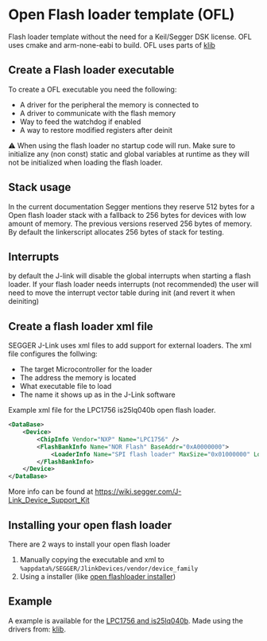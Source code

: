 # Open Flash loader template (OFL)
Flash loader template without the need for a Keil/Segger DSK license. OFL uses cmake and arm-none-eabi to build. OFL uses parts of [klib](https://github.com/itzandroidtab/klib/)

## Create a Flash loader executable
To create a OFL executable you need the following:
* A driver for the peripheral the memory is connected to
* A driver to communicate with the flash memory
* Way to feed the watchdog if enabled
* A way to restore modified registers after deinit

:warning: When using the flash loader no startup code will run. Make sure to initialize any (non const) static and global variables at runtime as they will not be initialized when loading the flash loader.

## Stack usage
In the current documentation Segger mentions they reserve 512 bytes for a Open flash loader stack with a fallback to 256 bytes for devices with low amount of memory. The previous versions reserved 256 bytes of memory. By default the linkerscript allocates 256 bytes of stack for testing.

## Interrupts
by default the J-link will disable the global interrupts when starting a flash loader. If your flash loader needs interrupts (not recommended) the user will need to move the interrupt vector table during init (and revert it when deiniting)

## Create a flash loader xml file
SEGGER J-Link uses xml files to add support for external loaders. The xml file configures the follwing:
* The target Microcontroller for the loader
* The address the memory is located
* What executable file to load
* The name it shows up as in the J-Link software

Example xml file for the LPC1756 is25lq040b open flash loader.
```xml
<DataBase>
    <Device>
        <ChipInfo Vendor="NXP" Name="LPC1756" />
        <FlashBankInfo Name="NOR Flash" BaseAddr="0xA0000000">
            <LoaderInfo Name="SPI flash loader" MaxSize="0x01000000" Loader="flash_loader.elf" LoaderType="FLASH_ALGO_TYPE_OPEN" />
        </FlashBankInfo>
    </Device>
</DataBase>
```

More info can be found at https://wiki.segger.com/J-Link_Device_Support_Kit

## Installing your open flash loader
There are 2 ways to install your open flash loader
1. Manually copying the executable and xml to `%appdata%/SEGGER/JlinkDevices/vendor/device_family`
2. Using a installer (like [open flashloader installer](https://github.com/itzandroidtab/open_flashloader_installer))

## Example
A example is available for the [LPC1756 and is25lq040b](https://github.com/itzandroidtab/ofl_lpc1756_is25lq040b). Made using the drivers from: [klib](https://github.com/itzandroidtab/klib).
